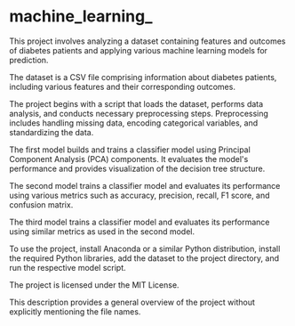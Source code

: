 # machine_learning_

This project involves analyzing a dataset containing features and outcomes of diabetes patients and applying various machine learning models for prediction.

The dataset is a CSV file comprising information about diabetes patients, including various features and their corresponding outcomes.

The project begins with a script that loads the dataset, performs data analysis, and conducts necessary preprocessing steps. Preprocessing includes handling missing data, encoding categorical variables, and standardizing the data.

The first model builds and trains a classifier model using Principal Component Analysis (PCA) components. It evaluates the model's performance and provides visualization of the decision tree structure.

The second model trains a classifier model and evaluates its performance using various metrics such as accuracy, precision, recall, F1 score, and confusion matrix.

The third model trains a classifier model and evaluates its performance using similar metrics as used in the second model.

To use the project, install Anaconda or a similar Python distribution, install the required Python libraries, add the dataset to the project directory, and run the respective model script.

The project is licensed under the MIT License.

This description provides a general overview of the project without explicitly mentioning the file names.






